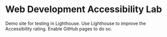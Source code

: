 # Web Development Accessibility Lab

Demo site for testing in Lighthouse.  Use Lighthouse to improve the Accessibility rating.  Enable GitHub pages to do so.
